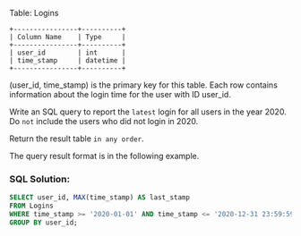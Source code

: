 Table: Logins
```
+----------------+----------+
| Column Name    | Type     |
+----------------+----------+
| user_id        | int      |
| time_stamp     | datetime |
+----------------+----------+
```

(user_id, time_stamp) is the primary key for this table.
Each row contains information about the login time for the user with ID user_id.


Write an SQL query to report the ```latest``` login for all users in the year 2020. Do ```not``` include the users who did not login in 2020.

Return the result table ```in any order```.

The query result format is in the following example.

### SQL Solution:
```sql
SELECT user_id, MAX(time_stamp) AS last_stamp
FROM Logins
WHERE time_stamp >= '2020-01-01' AND time_stamp <= '2020-12-31 23:59:59'
GROUP BY user_id;
```
